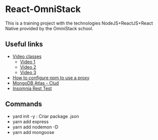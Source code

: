 # React-OmniStack
This is a training project with the technologies NodeJS+ReactJS+React Native provided by the OminiStack school.

## Useful links

- [Video classes](https://rocketseat.com.br/week-6/aulas)
  - [Video 1](https://www.youtube.com/watch?v=OyyD3AWj4CY)
  - [Video 2](https://www.youtube.com/watch?v=IoONU2WLfrA)
  - [Video 3](https://www.youtube.com/watch?v=ua9nKS3XYpw)
- [How to configure npm to use a proxy](https://www.jhipster.tech/configuring-a-corporate-proxy/)
- [MongoDB Atlas - Clud](https://www.mongodb.com)
- [Insomnia Rest Test](https://insomnia.rest/download/)

## Commands

- yard init -y : Criar package .json
- yarn add express 
- yarn add nodemon -D 
- yarn add mongoose 
